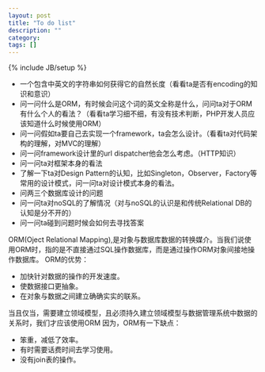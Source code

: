 ```yaml
---
layout: post
title: "To do list"
description: ""
category:
tags: []
---
```

{% include JB/setup %}

+ 一个包含中英文的字符串如何获得它的自然长度（看看ta是否有encoding的知识和意识）
+ 问一问什么是ORM，有时候会问这个词的英文全称是什么，问问ta对于ORM有什么个人的看法？（看看ta学习细不细，有没有技术判断，PHP开发人员应该知道什么时候使用ORM）
+ 问一问假如ta要自己去实现一个framework，ta会怎么设计。（看看ta对代码架构的理解，对MVC的理解）
+ 问一问framework设计里的url dispatcher他会怎么考虑。（HTTP知识）
+ 问一问ta对框架本身的看法
+ 了解一下ta对Design Pattern的认知，比如Singleton，Observer，Factory等常用的设计模式，问一问ta对设计模式本身的看法。
+ 问两三个数据库设计的问题
+ 问一问ta对noSQL的了解情况（对与noSQL的认识是和传统Relational DB的认知是分不开的）
+ 问一问ta碰到问题时候会如何去寻找答案

ORM(Oject Relational Mapping),是对象与数据库数据的转换媒介。当我们说使用ORM时，指的是不直接通过SQL操作数据库，而是通过操作ORM对象间接地操作数据库。
ORM的优势：
+ 加快针对数据的操作的开发速度。
+ 使数据接口更抽象。
+ 在对象与数据之间建立确确实实的联系。

当且仅当，需要建立领域模型，且必须持久建立领域模型与数据管理系统中数据的关系时，我们才应该使用ORM
因为，ORM有一下缺点：
+ 笨重，减低了效率。
+ 有时需要话费时间去学习使用。
+ 没有join表的操作。
